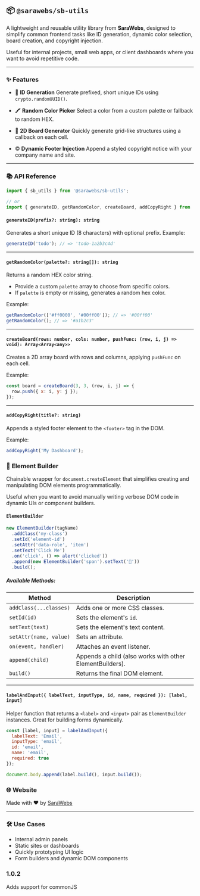 ## 📦 `@sarawebs/sb-utils`

A lightweight and reusable utility library from **SaraWebs**, designed to simplify common frontend tasks like ID generation, dynamic color selection, board creation, and copyright injection.

Useful for internal projects, small web apps, or client dashboards where you want to avoid repetitive code.

---

### ✨ Features

* 🔑 **ID Generation**
  Generate prefixed, short unique IDs using `crypto.randomUUID()`.

* 🖍️ **Random Color Picker**
  Select a color from a custom palette or fallback to random HEX.

* 🎲 **2D Board Generator**
  Quickly generate grid-like structures using a callback on each cell.

* ©️ **Dynamic Footer Injection**
  Append a styled copyright notice with your company name and site.

---

### 📚 API Reference

```js
import { sb_utils } from '@sarawebs/sb-utils';

// or
import { generateID, getRandomColor, createBoard, addCopyRight } from '@sarawebs/sb-utils';
```

#### `generateID(prefix?: string): string`

Generates a short unique ID (8 characters) with optional prefix.
Example:

```js
generateID('todo'); // => 'todo-1a2b3c4d'
```

---

#### `getRandomColor(palette?: string[]): string`

Returns a random HEX color string.

* Provide a custom `palette` array to choose from specific colors.
* If `palette` is empty or missing, generates a random hex color.

Example:

```js
getRandomColor(['#ff0000', '#00ff00']); // => '#00ff00'
getRandomColor(); // => '#a1b2c3'
```

---

#### `createBoard(rows: number, cols: number, pushFunc: (row, i, j) => void): Array<Array<any>>`

Creates a 2D array board with rows and columns, applying `pushFunc` on each cell.

Example:

```js
const board = createBoard(3, 3, (row, i, j) => {
  row.push({ x: i, y: j });
});
```

---

#### `addCopyRight(title?: string)`

Appends a styled footer element to the `<footer>` tag in the DOM.

Example:

```js
addCopyRight('My Dashboard');
```


### 🧱 **Element Builder**

Chainable wrapper for `document.createElement` that simplifies creating and manipulating DOM elements programmatically.

Useful when you want to avoid manually writing verbose DOM code in dynamic UIs or component builders.

#### `ElementBuilder`

```js
new ElementBuilder(tagName)
  .addClass('my-class')
  .setId('element-id')
  .setAttr('data-role', 'item')
  .setText('Click Me')
  .on('click', () => alert('clicked'))
  .append(new ElementBuilder('span').setText('🔔'))
  .build();
```

##### Available Methods:

| Method                 | Description                                              |
| ---------------------- | -------------------------------------------------------- |
| `addClass(...classes)` | Adds one or more CSS classes.                            |
| `setId(id)`            | Sets the element's `id`.                                 |
| `setText(text)`        | Sets the element's text content.                         |
| `setAttr(name, value)` | Sets an attribute.                                       |
| `on(event, handler)`   | Attaches an event listener.                              |
| `append(child)`        | Appends a child (also works with other ElementBuilders). |
| `build()`              | Returns the final DOM element.                           |

---

#### `labelAndInput({ labelText, inputType, id, name, required }): [label, input]`

Helper function that returns a `<label>` and `<input>` pair as `ElementBuilder` instances. Great for building forms dynamically.

```js
const [label, input] = labelAndInput({
  labelText: 'Email',
  inputType: 'email',
  id: 'email',
  name: 'email',
  required: true
});

document.body.append(label.build(), input.build());
```


### 🌐 Website

Made with ❤️ by [SaraWebs](https://sarawebs.com)

---

### 🛠️ Use Cases

* Internal admin panels
* Static sites or dashboards
* Quickly prototyping UI logic
* Form builders and dynamic DOM components

### 1.0.2

Adds support for commonJS
